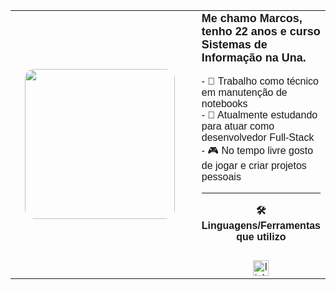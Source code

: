 <table>
  <tr>
    <td width="320" align="center" valign="middle" style="padding-right: 20px;">
      <img height="240" src="https://media.giphy.com/media/M9gbBd9nbDrOTu1Mqx/giphy.gif" style="border-radius: 15px;" />
    </td>
    <td align="left" valign="middle" style="font-family: Arial, sans-serif;">
      <strong style="font-size: 18px;">Me chamo Marcos, tenho 22 anos e curso Sistemas de Informação na Una.</strong><br><br>
      - 🔧 Trabalho como técnico em manutenção de notebooks<br>
      - 🌱 Atualmente estudando para atuar como desenvolvedor Full-Stack<br>
      - 🎮 No tempo livre gosto de jogar e criar projetos pessoais<br>
      <hr>
      <div align="center">
        <strong>🛠️ Linguagens/Ferramentas que utilizo</strong>
      </div>
      <br>
      <div align="center" style="margin-top: 10px;">
        <a href="https://www.linkedin.com/in/marcos-paulo-075580310/" target="_blank">
          <img src="https://img.shields.io/static/v1?message=LinkedIn&logo=linkedin&label=&color=0077B5&logoColor=white&labelColor=&style=for-the-badge" height="25" alt="linkedin logo" />
        </a>
      </div>
    </td>
  </tr>
</table>

